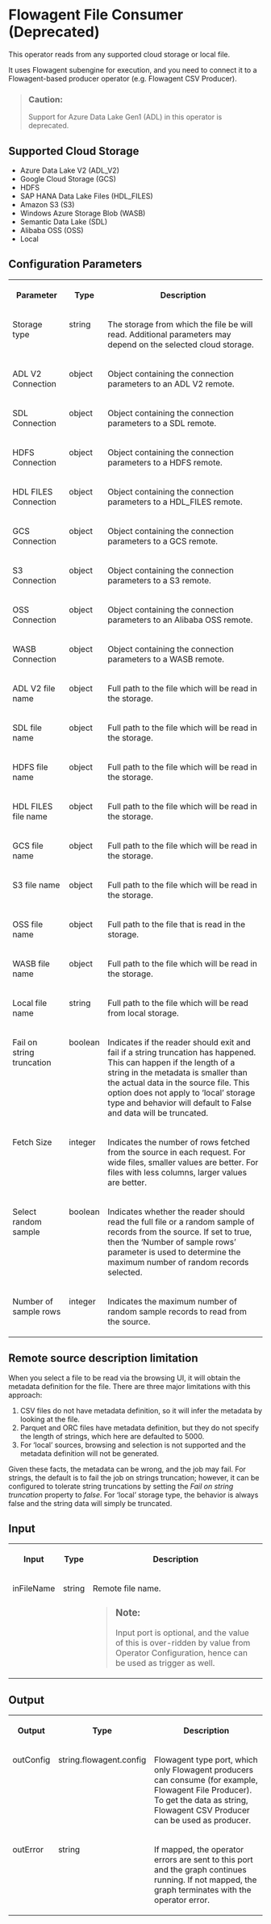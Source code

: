 <!-- loiod7966c712a904db88f76e36ef6fddec0 -->

# Flowagent File Consumer \(Deprecated\)

This operator reads from any supported cloud storage or local file.



It uses Flowagent subengine for execution, and you need to connect it to a Flowagent-based producer operator \(e.g. Flowagent CSV Producer\).

> ### Caution:  
> Support for Azure Data Lake Gen1 \(ADL\) in this operator is deprecated.



<a name="loiod7966c712a904db88f76e36ef6fddec0__section_lsl_q5p_1xb"/>

## Supported Cloud Storage

-   Azure Data Lake V2 \(ADL\_V2\)
-   Google Cloud Storage \(GCS\)
-   HDFS
-   SAP HANA Data Lake Files \(HDL\_FILES\)
-   Amazon S3 \(S3\)
-   Windows Azure Storage Blob \(WASB\)
-   Semantic Data Lake \(SDL\)
-   Alibaba OSS \(OSS\)
-   Local



<a name="loiod7966c712a904db88f76e36ef6fddec0__section_hgl_2p2_p2b"/>

## Configuration Parameters


<table>
<tr>
<th valign="top">

Parameter

</th>
<th valign="top">

Type

</th>
<th valign="top">

Description

</th>
</tr>
<tr>
<td valign="top">

Storage type

</td>
<td valign="top">

string

</td>
<td valign="top">

The storage from which the file be will read. Additional parameters may depend on the selected cloud storage.

</td>
</tr>
<tr>
<td valign="top">

ADL V2 Connection

</td>
<td valign="top">

object

</td>
<td valign="top">

Object containing the connection parameters to an ADL V2 remote.

</td>
</tr>
<tr>
<td valign="top">

SDL Connection

</td>
<td valign="top">

object

</td>
<td valign="top">

Object containing the connection parameters to a SDL remote.

</td>
</tr>
<tr>
<td valign="top">

HDFS Connection

</td>
<td valign="top">

object

</td>
<td valign="top">

Object containing the connection parameters to a HDFS remote.

</td>
</tr>
<tr>
<td valign="top">

HDL FILES Connection

</td>
<td valign="top">

object

</td>
<td valign="top">

Object containing the connection parameters to a HDL\_FILES remote.

</td>
</tr>
<tr>
<td valign="top">

GCS Connection

</td>
<td valign="top">

object

</td>
<td valign="top">

Object containing the connection parameters to a GCS remote.

</td>
</tr>
<tr>
<td valign="top">

S3 Connection

</td>
<td valign="top">

object

</td>
<td valign="top">

Object containing the connection parameters to a S3 remote.

</td>
</tr>
<tr>
<td valign="top">

OSS Connection

</td>
<td valign="top">

object

</td>
<td valign="top">

Object containing the connection parameters to an Alibaba OSS remote.

</td>
</tr>
<tr>
<td valign="top">

WASB Connection

</td>
<td valign="top">

object

</td>
<td valign="top">

Object containing the connection parameters to a WASB remote.

</td>
</tr>
<tr>
<td valign="top">

ADL V2 file name

</td>
<td valign="top">

object

</td>
<td valign="top">

Full path to the file which will be read in the storage.

</td>
</tr>
<tr>
<td valign="top">

SDL file name

</td>
<td valign="top">

object

</td>
<td valign="top">

Full path to the file which will be read in the storage.

</td>
</tr>
<tr>
<td valign="top">

HDFS file name

</td>
<td valign="top">

object

</td>
<td valign="top">

Full path to the file which will be read in the storage.

</td>
</tr>
<tr>
<td valign="top">

HDL FILES file name

</td>
<td valign="top">

object

</td>
<td valign="top">

Full path to the file which will be read in the storage.

</td>
</tr>
<tr>
<td valign="top">

GCS file name

</td>
<td valign="top">

object

</td>
<td valign="top">

Full path to the file which will be read in the storage.

</td>
</tr>
<tr>
<td valign="top">

S3 file name

</td>
<td valign="top">

object

</td>
<td valign="top">

Full path to the file which will be read in the storage.

</td>
</tr>
<tr>
<td valign="top">

OSS file name

</td>
<td valign="top">

object

</td>
<td valign="top">

Full path to the file that is read in the storage.

</td>
</tr>
<tr>
<td valign="top">

WASB file name

</td>
<td valign="top">

object

</td>
<td valign="top">

Full path to the file which will be read in the storage.

</td>
</tr>
<tr>
<td valign="top">

Local file name

</td>
<td valign="top">

string

</td>
<td valign="top">

Full path to the file which will be read from local storage.

</td>
</tr>
<tr>
<td valign="top">

Fail on string truncation

</td>
<td valign="top">

boolean

</td>
<td valign="top">

Indicates if the reader should exit and fail if a string truncation has happened. This can happen if the length of a string in the metadata is smaller than the actual data in the source file. This option does not apply to ‘local’ storage type and behavior will default to False and data will be truncated.

</td>
</tr>
<tr>
<td valign="top">

Fetch Size

</td>
<td valign="top">

integer

</td>
<td valign="top">

Indicates the number of rows fetched from the source in each request. For wide files, smaller values are better. For files with less columns, larger values are better.

</td>
</tr>
<tr>
<td valign="top">

Select random sample

</td>
<td valign="top">

boolean

</td>
<td valign="top">

Indicates whether the reader should read the full file or a random sample of records from the source. If set to true, then the ‘Number of sample rows’ parameter is used to determine the maximum number of random records selected.

</td>
</tr>
<tr>
<td valign="top">

Number of sample rows

</td>
<td valign="top">

integer

</td>
<td valign="top">

Indicates the maximum number of random sample records to read from the source.

</td>
</tr>
</table>



<a name="loiod7966c712a904db88f76e36ef6fddec0__section_lzv_rwp_1xb"/>

## Remote source description limitation

When you select a file to be read via the browsing UI, it will obtain the metadata definition for the file. There are three major limitations with this approach:

1.  CSV files do not have metadata definition, so it will infer the metadata by looking at the file.
2.  Parquet and ORC files have metadata definition, but they do not specify the length of strings, which here are defaulted to 5000.
3.  For ‘local’ sources, browsing and selection is not supported and the metadata definition will not be generated.

Given these facts, the metadata can be wrong, and the job may fail. For strings, the default is to fail the job on strings truncation; however, it can be configured to tolerate string truncations by setting the *Fail on string truncation* property to *false*. For ‘local’ storage type, the behavior is always false and the string data will simply be truncated.



<a name="loiod7966c712a904db88f76e36ef6fddec0__section_r4f_lrx_dlb"/>

## Input


<table>
<tr>
<th valign="top">

Input

</th>
<th valign="top">

Type

</th>
<th valign="top">

Description

</th>
</tr>
<tr>
<td valign="top">

inFileName

</td>
<td valign="top">

string

</td>
<td valign="top">

Remote file name.

> ### Note:  
> Input port is optional, and the value of this is over-ridden by value from Operator Configuration, hence can be used as trigger as well.



</td>
</tr>
</table>



<a name="loiod7966c712a904db88f76e36ef6fddec0__section_g1c_hsx_dlb"/>

## Output


<table>
<tr>
<th valign="top">

Output

</th>
<th valign="top">

Type

</th>
<th valign="top">

Description

</th>
</tr>
<tr>
<td valign="top">

outConfig

</td>
<td valign="top">

string.flowagent.config

</td>
<td valign="top">

Flowagent type port, which only Flowagent producers can consume \(for example, Flowagent File Producer\). To get the data as string, Flowagent CSV Producer can be used as producer.

</td>
</tr>
<tr>
<td valign="top">

outError

</td>
<td valign="top">

string

</td>
<td valign="top">

If mapped, the operator errors are sent to this port and the graph continues running. If not mapped, the graph terminates with the operator error.

</td>
</tr>
</table>

